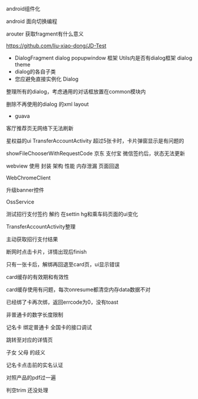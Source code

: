 android组件化

android 面向切换编程

arouter 获取fragment有什么意义

https://github.com/liu-xiao-dong/JD-Test



+ DialogFragment dialog popupwindow 框架 Utils内是否有dialog框架 dialog theme
+ dialog的各自子类
+ 您应避免直接实例化 Dialog

整理所有的dialog，考虑通用的对话框放置在common模块内

删除不再使用的dialog 的xml layout



+ guava



客厅推荐页无网络下无法刷新

星权益的ui
TransferAccountActivity 超过5张卡时，卡片弹窗显示是有问题的

showFileChooserWithRequestCode
京东 支付宝 微信签约后，状态无法更新


webview 使用 封装 架构 性能 内存泄漏 页面回退

WebChromeClient

升级banner控件

OssService



测试招行支付签约 解约 在settin hg和乘车码页面的ui变化



TransferAccountActivity整理

主动获取招行支付结果



断网时点击卡片，详情出现后finish

只有一张卡后，解绑再回退至card页，ui显示错误

card缓存的有效期和有效性

card缓存使用有问题，每次onresume都清空内存data数据不对



已经绑了卡再次绑，返回errcode为0，没有toast

非普通卡的数字长度限制

记名卡 绑定普通卡 全国卡的接口调试

跳转至对应的详情页



子女 父母 的歧义

记名卡点击前的实名认证



对照产品的pdf过一遍

判空trim 还没处理